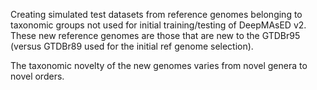 Creating simulated test datasets from reference genomes belonging to taxonomic groups not used for initial training/testing of DeepMAsED v2. These new reference genomes are those that are new to the GTDBr95 (versus GTDBr89 used for the initial ref genome selection).

The taxonomic novelty of the new genomes varies from novel genera to novel orders.